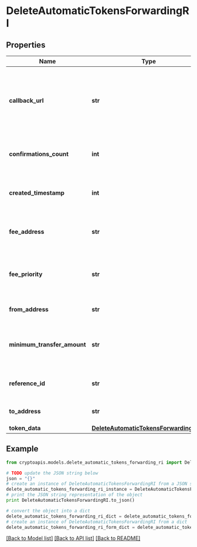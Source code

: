# DeleteAutomaticTokensForwardingRI


## Properties
Name | Type | Description | Notes
------------ | ------------- | ------------- | -------------
**callback_url** | **str** | Represents the URL that is set by the customer where the callback will be received at. The callback notification will be received only if and when the event occurs. &#x60;We support ONLY httpS type of protocol&#x60;. | 
**confirmations_count** | **int** | Represents the number of confirmations, i.e. the amount of blocks that have been built on top of this block. | 
**created_timestamp** | **int** | Defines the specific time/date when the automatic forwarding was created in Unix Timestamp. | 
**fee_address** | **str** | Represents the specific fee address, which is always automatically generated. Users must fund it. | 
**fee_priority** | **str** | Represents the fee priority of the automation, whether it is \&quot;SLOW\&quot;, \&quot;STANDARD\&quot; or \&quot;FAST\&quot;. | 
**from_address** | **str** | Represents the hash of the address that forwards the tokens. | 
**minimum_transfer_amount** | **str** | Represents the minimum transfer amount of the tokens in the &#x60;fromAddress&#x60; that can be allowed for an automatic forwarding. | 
**reference_id** | **str** | Represents a unique ID used to reference the specific callback subscription. | 
**to_address** | **str** | Represents the hash of the address the tokens are forwarded to. | 
**token_data** | [**DeleteAutomaticTokensForwardingRITS**](DeleteAutomaticTokensForwardingRITS.md) |  | 

## Example

```python
from cryptoapis.models.delete_automatic_tokens_forwarding_ri import DeleteAutomaticTokensForwardingRI

# TODO update the JSON string below
json = "{}"
# create an instance of DeleteAutomaticTokensForwardingRI from a JSON string
delete_automatic_tokens_forwarding_ri_instance = DeleteAutomaticTokensForwardingRI.from_json(json)
# print the JSON string representation of the object
print DeleteAutomaticTokensForwardingRI.to_json()

# convert the object into a dict
delete_automatic_tokens_forwarding_ri_dict = delete_automatic_tokens_forwarding_ri_instance.to_dict()
# create an instance of DeleteAutomaticTokensForwardingRI from a dict
delete_automatic_tokens_forwarding_ri_form_dict = delete_automatic_tokens_forwarding_ri.from_dict(delete_automatic_tokens_forwarding_ri_dict)
```
[[Back to Model list]](../README.md#documentation-for-models) [[Back to API list]](../README.md#documentation-for-api-endpoints) [[Back to README]](../README.md)


